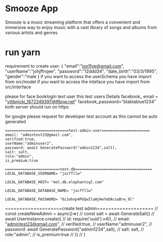 # Smooze App
Smooze is a music streaming platform that offers a convenient and immersive way to enjoy music with a vast library of songs and albums from various artists and genres


# run yarn

requirement to create user:
{
    "email":"jon1fye@gmail.com",
    "userName":"johjffnqee",
    "password":"12ddd34",
    "date_birth":"03/3/1995",
    "gender":"male 
}
if you want to access the userSchema you have import  from src/model
if you want to access the inteface you have import  from src/interface

please for face booklogin text user this test users Details
facebook\_ email = "vtlibnjcki_1672249397@tfbnw.net"
facebook_password="blablablue1234"
both server should run on https

for google please request for developer test account as this cannot be auto generated


    =============================test-admin-user======================
    email: "admintest23@gmail.com",
    verified:true,
    userName:"adminuser2",
    password: await GeneratePassword("admin1234",salt),
    salt: salt,
    role:"admin",
    is_premium:true

    =========================test-db===================================
    LOCAL_DATABASE_USERNAME= "jxcffllw" 

    LOCAL_DATABASE_HOST= "mel.db.elephantsql.com" 

    LOCAL_DATABASE_DATABASE_NAME= "jxcffllw" 

    LOCAL_DATABASE_PASSWORD= "6zJahnp4PGQwIluWjHw7eDAcsaBrw_9l" 

====================create test admin====================
//   const createNewAdmin = async()=>{
//     const salt = await GenerateSalt()
//     await UserInstance.create({
//     id: require('uuid').v4(),
//     email: "admintest23@gmail.com",
//     verified:true,
//     userName:"adminuser2",
//     password: await GeneratePassword("admin1234",salt),
//     salt: salt,
//     role:"admin",
//     is_premium:true
//   })
// }
